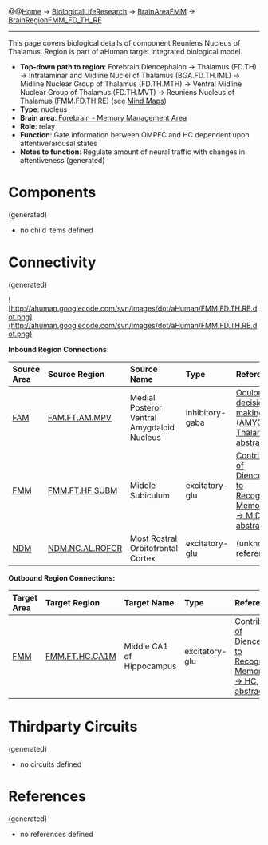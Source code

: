 @@[Home](Home.md) -> [BiologicalLifeResearch](BiologicalLifeResearch.md) -> [BrainAreaFMM](BrainAreaFMM.md) -> [BrainRegionFMM\_FD\_TH\_RE](BrainRegionFMM_FD_TH_RE.md)

---


This page covers biological details of component Reuniens Nucleus of Thalamus.
Region is part of aHuman target integrated biological model.

  * **Top-down path to region**: Forebrain Diencephalon -> Thalamus (FD.TH) -> Intralaminar and Midline Nuclei of Thalamus (BGA.FD.TH.IML) -> Midline Nuclear Group of Thalamus (FD.TH.MTH) -> Ventral Midline Nuclear Group of Thalamus (FD.TH.MVT) -> Reuniens Nucleus of Thalamus (FMM.FD.TH.RE) (see [Mind Maps](OverallMindMaps.md))
  * **Type**: nucleus
  * **Brain area**: [Forebrain - Memory Management Area](BrainAreaFMM.md)
  * **Role**: relay
  * **Function**: Gate information between OMPFC and HC dependent upon attentive/arousal states
  * **Notes to function**: Regulate amount of neural traffic with changes in attentiveness
(generated)
# Components #
(generated)


  * no child items defined

# Connectivity #
(generated)


![http://ahuman.googlecode.com/svn/images/dot/aHuman/FMM.FD.TH.RE.dot.png](http://ahuman.googlecode.com/svn/images/dot/aHuman/FMM.FD.TH.RE.dot.png)

**Inbound Region Connections:**

| **Source Area** | **Source Region** | **Source Name** | **Type** | **Reference** |
|:----------------|:------------------|:----------------|:---------|:--------------|
| [FAM](BrainAreaFAM.md) | [FAM.FT.AM.MPV](BrainRegionFAM_FT_AM_MPV.md) | Medial Posteror Ventral Amygdaloid Nucleus | inhibitory-gaba | [Oculomotor decision-making (AMYG -> Thalamus, abstract)](http://www.springerimages.com/Images/LifeSciences/1-10.1007_s00359-004-0565-9-0) |
| [FMM](BrainAreaFMM.md) | [FMM.FT.HF.SUBM](BrainRegionFMM_FT_HF_SUBM.md) | Middle Subiculum | excitatory-glu | [Contributions of Diencephalon to Recognition Memory (Sub -> MID, abstract)](http://learnmem.cshlp.org/content/18/6/384/F1.expansion.html) |
| [NDM](BrainAreaNDM.md) | [NDM.NC.AL.ROFCR](BrainRegionNDM_NC_AL_ROFCR.md) | Most Rostral Orbitofrontal Cortex | excitatory-glu | (unknown reference) |

**Outbound Region Connections:**

| **Target Area** | **Target Region** | **Target Name** | **Type** | **Reference** |
|:----------------|:------------------|:----------------|:---------|:--------------|
| [FMM](BrainAreaFMM.md) | [FMM.FT.HC.CA1M](BrainRegionFMM_FT_HC_CA1M.md) | Middle CA1 of Hippocampus | excitatory-glu | [Contributions of Diencephalon to Recognition Memory (MID -> HC, abstract)](http://learnmem.cshlp.org/content/18/6/384/F1.expansion.html) |

# Thirdparty Circuits #
(generated)

  * no circuits defined

# References #
(generated)

  * no references defined
